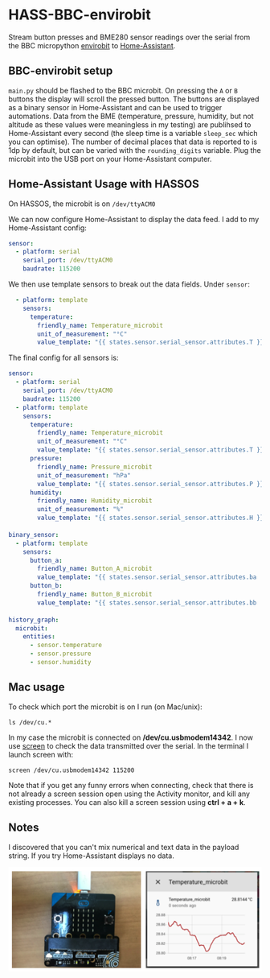 # HASS-BBC-envirobit
Stream button presses and BME280 sensor readings over the serial from the BBC micropython [envirobit](https://github.com/pimoroni/micropython-envirobit) to [Home-Assistant](https://www.home-assistant.io/). 

## BBC-envirobit setup
`main.py` should be flashed to tbe BBC microbit. On pressing the `A` or `B` buttons the display will scroll the pressed button. The buttons are displayed as a binary sensor in Home-Assistant and can be used to trigger automations. 
Data from the BME (temperature, pressure, humidity, but not altitude as these values were meaningless in my testing) are publihsed to Home-Assistant every second (the sleep time is a variable `sleep_sec` which you can optimise). The number of decimal places that data is reported to is 1dp by default, but can be varied with the `rounding_digits` variable. Plug the microbit into the USB port on your Home-Assistant computer. 

## Home-Assistant Usage with HASSOS

On HASSOS, the microbit is on `/dev/ttyACM0`

We can now configure Home-Assistant to display the data feed. I add to my Home-Assistant config:
```yaml
sensor:
  - platform: serial
    serial_port: /dev/ttyACM0
    baudrate: 115200
```

We then use template sensors to break out the data fields. Under `sensor`:
```yaml
  - platform: template
    sensors:
      temperature:
        friendly_name: Temperature_microbit
        unit_of_measurement: "°C"
        value_template: "{{ states.sensor.serial_sensor.attributes.T }}"
```

The final config for all sensors is:
```yaml
sensor:
  - platform: serial
    serial_port: /dev/ttyACM0
    baudrate: 115200
  - platform: template
    sensors:
      temperature:
        friendly_name: Temperature_microbit
        unit_of_measurement: "°C"
        value_template: "{{ states.sensor.serial_sensor.attributes.T }}"
      pressure:
        friendly_name: Pressure_microbit
        unit_of_measurement: "hPa"
        value_template: "{{ states.sensor.serial_sensor.attributes.P }}"
      humidity:
        friendly_name: Humidity_microbit
        unit_of_measurement: "%"
        value_template: "{{ states.sensor.serial_sensor.attributes.H }}"

binary_sensor:
  - platform: template
    sensors:
      button_a:
        friendly_name: Button_A_microbit
        value_template: "{{ states.sensor.serial_sensor.attributes.ba |float > 0}}"
      button_b:
        friendly_name: Button_B_microbit
        value_template: "{{ states.sensor.serial_sensor.attributes.bb |float > 0}}"

history_graph:
  microbit:
    entities:
      - sensor.temperature
      - sensor.pressure
      - sensor.humidity
```
## Mac usage
To check which port the microbit is on I run (on Mac/unix):
```
ls /dev/cu.*
```
In my case the microbit is connected on **/dev/cu.usbmodem14342**. I now use [screen](https://geekinc.ca/using-screen-as-a-serial-terminal-on-mac-os-x/) to check the data transmitted over the serial. In the terminal I launch screen with:
```
screen /dev/cu.usbmodem14342 115200
```
Note that if you get any funny errors when connecting, check that there is not already a screen session open using the Activity monitor, and kill any existing processes. You can also kill a screen session using **ctrl + a + k**.

## Notes
I discovered that you can't mix numerical and text data in the payload string. If you try Home-Assistant displays no data.

<p align="center">
<img src="https://github.com/robmarkcole/HASS-BBC-envirobit/blob/master/usage.png" width="900">
</p>